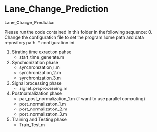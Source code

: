 # Lane_Change_Prediction
Lane_Change_Prediction

Please run the code contained in this folder in the following sequence:
0. Change the configuration file to set the program home path and data repository path.
	* configuration.ini
1. Strating time exraction pahse
	* start_time_generate.m
2. Synchronization phase
	* synchronization_1.m
	* synchronization_2.m
	* synchronization_3.m
3. Signal processing phase
	* signal_preprocessing.m
4. Postnormalization phase
	* par_post_normalization_1.m (if want to use parallel computing)
	* post_normalization_1.m
	* post_normalization_2.m
	* post_normalization_3.m
5. Training and Testing phase
	* Train_Test.m